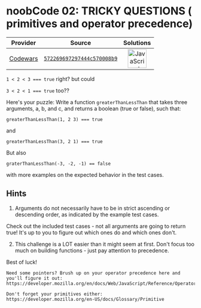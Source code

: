 [_metadata_:generated]: - "true"

# noobCode 02: TRICKY QUESTIONS ( primitives and operator precedence)

<!-- INFO TABLE BEGIN -->

| Provider                                        | Source                                                                               | Solutions                                                                                                                                                    |
| :---------------------------------------------: | :----------------------------------------------------------------------------------: | :----------------------------------------------------------------------------------------------------------------------------------------------------------: |
| [Codewars](../../../docs/providers/Codewars.md) | [`572269697297444c570008b9`](https://www.codewars.com/kata/572269697297444c570008b9) | [<img src="https://res.cloudinary.com/rascaltwo/image/upload/v1631924076/javascript_ehszr7.svg" alt="JavaScript" title="JavaScript" width="50" />](solve.js) |

<!-- INFO TABLE END -->

`1 < 2 < 3 === true` right? but could

`3 < 2 < 1 === true` too??

Here's your puzzle: Write a function `greaterThanLessThan` that takes three arguments, a, b, and c, and returns a boolean (true or false), such that:

```
greaterThanLessThan(1, 2 3) === true
```

and

```
greaterThanLessThan(3, 2 1) === true
```

But also

```
graterThanLessThan(-3, -2, -1) == false
```

with more examples on the expected behavior in the test cases.

## Hints

1. Arguments do not necessarily have to be in strict ascending or descending order, as indicated by the example test cases.

  Check out the included test cases - not all arguments are going to return true! It's up to you to figure out which ones do and which ones don't. 

2. This challenge is a LOT easier than it might seem at first. Don't focus too much on building functions - just pay attention to precedence.

Best of luck!

```
Need some pointers? Brush up on your operator precedence here and you'll figure it out:
https://developer.mozilla.org/en/docs/Web/JavaScript/Reference/Operators/Operator_Precedence

Don't forget your primitives either:
https://developer.mozilla.org/en-US/docs/Glossary/Primitive
```

